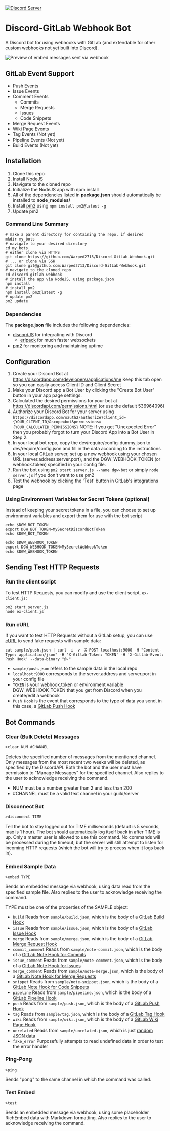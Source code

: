 [![Discord Server](https://discordapp.com/api/guilds/310097366759768065/embed.png)](https://discord.gg/tZWqhWd)

# Discord-GitLab Webhook Bot

A Discord bot for using webhooks with GitLab (and extendable for other custom webhooks not yet built into Discord).

![Preview of embed messages sent via webhook](preview.png "WebHook Embed Preview")

## GitLab Event Support
* Push Events
* Issue Events
* Comment Events
    * Commits
    * Merge Requests
    * Issues
    * Code Snippets
* Merge Request Events
* Wiki Page Events
* Tag Events (Not yet)
* Pipeline Events (Not yet)
* Build Events (Not yet)


## Installation

1. Clone this repo
2. Install [NodeJS](https://nodejs.org/en/download/)
3. Navigate to the cloned repo
4. Initialize the NodeJS app with npm install
5. All of the dependencies listed in **package.json** should automatically be installed to **node_modules/**
6. Install [pm2](http://pm2.keymetrics.io/) using `npm install pm2@latest -g`
7. Update pm2

### Command Line Summary

```
# make a parent directory for containing the repo, if desired
mkdir my_bots
# navigate to your desired directory
cd my_bots
# either clone via HTTPS
git clone https://github.com/Warped2713/Discord-GitLab-Webhook.git
# ... or clone via SSH
git clone git@github.com:Warped2713/Discord-GitLab-Webhook.git
# navigate to the cloned repo
cd discord-gitlab-webhook
# install the app via NodeJS, using package.json
npm install
# install pm2
npm install pm2@latest -g
# update pm2
pm2 update
```

### Dependencies

The **package.json** file includes the following dependencies:
* [discordJS](https://github.com/hydrabolt/discord.js/) for integrating with Discord
    * [erlpack](https://github.com/hammerandchisel/erlpack) for much faster websockets
* [pm2](http://pm2.keymetrics.io/docs/usage/quick-start/#cheat-sheet) for monitoring and maintaining uptime


## Configuration

1. Create your Discord Bot at https://discordapp.com/developers/applications/me Keep this tab open so you can easily access Client ID and Client Secret
2. Make your Discord app a Bot User by clicking the "Create Bot User" button in your app page settings.
3. Calculated the desired permissions for your bot at https://discordapi.com/permissions.html (or use the default 536964096)
4. Authorize your Discord Bot for your server using `https://discordapp.com/oauth2/authorize?client_id={YOUR_CLIENT_ID}&scope=bot&permissions={YOUR_CALCULATED_PERMISSIONS}` NOTE: if you get "Unexpected Error" then you probably forgot to turn your Discord App into a Bot User in Step 2.
5. In your local bot repo, copy the dev/require/config-dummy.json to dev/require/config.json and fill in the data according to the instructions
6. In your local GitLab server, set up a new webhook using your chosen URL (server.address:server.port), and the DGW_WEBHOOK_TOKEN (or webhook.token) specified in your config file.
7. Run the bot using `pm2 start server.js --name dgw-bot` or simply `node server.js` if you don't want to use pm2
8. Test the webhook by clicking the 'Test' button in GitLab's integrations page

### Using Environment Variables for Secret Tokens (optional)

Instead of keeping your secret tokens in a file, you can choose to set up environment variables and export them for use with the bot script

```
echo $DGW_BOT_TOKEN
export DGW_BOT_TOKEN=MySecretDiscordBotToken
echo $DGW_BOT_TOKEN

echo $DGW_WEBHOOK_TOKEN
export DGW_WEBHOOK_TOKEN=MySecretWebhookToken
echo $DGW_WEBHOOK_TOKEN
```

## Sending Test HTTP Requests

### Run the client script

To test HTTP Requests, you can modify and use the client script, `ex-client.js`:

```
pm2 start server.js
node ex-client.js
```

### Run cURL

If you want to test HTTP Requests without a GitLab setup, you can use [cURL](https://curl.haxx.se/) to send fake requests with sample data:

```
cat sample/push.json | curl -i -v -X POST localhost:9000 -H "Content-Type: application/json" -H 'X-Gitlab-Token: TOKEN' -H 'X-Gitlab-Event: Push Hook' --data-binary "@-"
```

* `sample/push.json` refers to the sample data in the local repo
* `localhost:9000` corresponds to the server.address and server.port in your config file
* `TOKEN` is your webhook.token or environment variable DGW_WEBHOOK_TOKEN that you get from Discord when you create/edit a webhook
* `Push Hook` is the event that corresponds to the type of data you send, in this case, a [GitLab Push Hook](https://docs.gitlab.com/ce/user/project/integrations/webhooks.html#push-events)


## Bot Commands

### Clear (Bulk Delete) Messages

`>clear NUM #CHANNEL`

Deletes the specified number of messages from the mentioned channel.  Only messages from the most recent two weeks will be deleted, as specified by the DiscordAPI.  Both the bot and the user must have permission to "Manage Messages" for the specified channel.  Also replies to the user to acknowledge receiving the command.

* NUM must be a number greater than 2 and less than 200
* #CHANNEL must be a valid text channel in your guild/server


### Disconnect Bot

`>disconnect TIME`

Tell the bot to stay logged out for TIME milliseconds (default is 5 seconds, max is 1 hour).  The bot should automatically log itself back in after TIME is up.  Only a master user is allowed to use this command. No commands will be processed during the timeout, but the server will still attempt to listen for incoming HTTP requests (which the bot will try to process when it logs back in).


### Embed Sample Data

`>embed TYPE`

Sends an embedded message via webhook, using data read from the specified sample file. Also replies to the user to acknowledge receiving the command.

TYPE must be one of the properties of the SAMPLE object:
* `build`  Reads from `sample/build.json`, which is the body of a [GitLab Build Hook](https://docs.gitlab.com/ce/user/project/integrations/webhooks.html#build-events)
* `issue`  Reads from `sample/issue.json`, which is the body of a [GitLab Issue Hook](https://docs.gitlab.com/ce/user/project/integrations/webhooks.html#issues-events)
* `merge`  Reads from `sample/merge.json`, which is the body of a [GitLab Merge Request Hook](https://docs.gitlab.com/ce/user/project/integrations/webhooks.html#merge-request-events)
* `commit_comment`  Reads from `sample/note-commit.json`, which is the body of a [GitLab Note Hook for Commits](https://docs.gitlab.com/ce/user/project/integrations/webhooks.html#comment-on-commit)
* `issue_comment`  Reads from `sample/note-comment.json`, which is the body of a [GitLab Note Hook for Issues](https://docs.gitlab.com/ce/user/project/integrations/webhooks.html#comment-on-issue)
* `merge_comment`  Reads from `sample/note-merge.json`, which is the body of a [GitLab Note Hook for Merge Requests](https://docs.gitlab.com/ce/user/project/integrations/webhooks.html#comment-on-merge-request)
* `snippet`  Reads from `sample/note-snippet.json`, which is the body of a [GitLab Note Hook for Code Snippets](https://docs.gitlab.com/ce/user/project/integrations/webhooks.html#comment-on-code-snippet)
* `pipeline`  Reads from `sample/pipeline.json`, which is the body of a [GitLab Pipeline Hook](https://docs.gitlab.com/ce/user/project/integrations/webhooks.html#pipeline-events)
* `push`  Reads from `sample/push.json`, which is the body of a [GitLab Push Hook](https://docs.gitlab.com/ce/user/project/integrations/webhooks.html#push-events)
* `tag`  Reads from `sample/tag.json`, which is the body of a [GitLab Tag Hook](https://docs.gitlab.com/ce/user/project/integrations/webhooks.html#tag-events)
* `wiki`  Reads from `sample/wiki.json`, which is the body of a [GitLab Wiki Page Hook](https://docs.gitlab.com/ce/user/project/integrations/webhooks.html#wiki-page-events)
* `unrelated`  Reads from `sample/unrelated.json`, which is just [random JSON data](http://www.json-generator.com/)
* `fake_error`  Purposefully attempts to read undefined data in order to test the error handler


### Ping-Pong

`>ping`

Sends "pong" to the same channel in which the command was called.

### Test Embed

`>test`

Sends an embedded message via webhook, using some placeholder RichEmbed data with Markdown formatting. Also replies to the user to acknowledge receiving the command.
